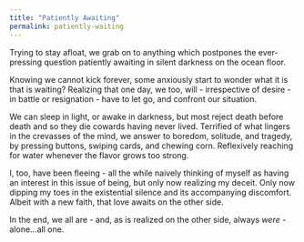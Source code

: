 ```yaml
---
title: "Patiently Awaiting"
permalink: patiently-waiting
---
```


Trying to stay afloat, we grab on to anything which postpones the ever-pressing question patiently awaiting in silent darkness on the ocean floor.

Knowing we cannot kick forever, some anxiously start to wonder what it is that is waiting? Realizing that one day, we too, will - irrespective of desire - in battle or resignation - have to let go, and confront our situation.

We can sleep in light, or awake in darkness, but most reject death before death and so they die cowards having never lived. Terrified of what lingers in the crevasses of the mind, we answer to boredom, solitude, and tragedy, by pressing buttons, swiping cards, and chewing corn. Reflexively reaching for water whenever the flavor grows too strong.

I, too, have been fleeing - all the while naively thinking of myself as having an interest in this issue of being, but only now realizing my deceit. Only now dipping my toes in the existential silence and its accompanying discomfort. Albeit with a new faith, that love awaits on the other side.

In the end, we all are - and, as is realized on the other side, always *were* - alone...all one.
